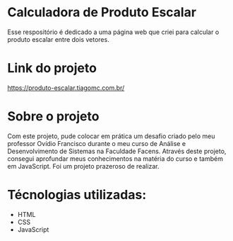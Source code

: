 # Calculadora de Produto Escalar
Esse respositório é dedicado a uma página web que criei para calcular o produto escalar entre dois vetores.

# Link do projeto
https://produto-escalar.tiagomc.com.br/

# Sobre o projeto
Com este projeto, pude colocar em prática um desafio criado pelo meu professor Ovídio Francisco durante o meu curso de Análise e Desenvolvimento de Sistemas na Faculdade Facens. Através deste projeto, consegui aprofundar meus conhecimentos na matéria do curso e também em JavaScript. Foi um projeto prazeroso de realizar.

# Técnologias utilizadas:
- HTML
- CSS
- JavaScript
